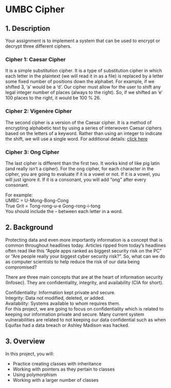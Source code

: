 # UMBC Cipher
## 1. Description
Your assignment is to implement a system that can be used to encrypt or decrypt three different ciphers. 

### Cipher 1: Caesar Cipher<br>
It is a simple substitution cipher. It is a type of substitution cipher in which each letter in the plaintext
(we will read it in as a file) is replaced by a letter some fixed number of positions down the alphabet. For example, if we shifted 3, ‘a’ would be a
‘d’. Our cipher must allow for the user to shift any legal integer number of places (always to the right). So, if we shifted an ‘e’ 100 places to the right,
it would be 100 % 26.

### Cipher 2: Vigenère Cipher<br>
The second cipher is a version of the Caesar cipher. It is a method of encrypting alphabetic text by using a series of
interwoven Caesar ciphers based on the letters of a keyword. Rather than using an integer to indicate the shift, we will use a
single word. For additional details: [click here](https://en.wikipedia.org/wiki/Vigen%C3%A8re_cipher)

### Cipher 3: Ong Cipher<br>
The last cipher is different than the first two. It works kind of like pig latin (and really isn’t a cipher). For the ong cipher,
for each character in the cipher, you are going to evaluate if it is a vowel or not. If it is a vowel, you will just ignore it. If it is a
consonant, you will add “ong” after every consonant. 

For example:<br>
UMBC = U-Mong-Bong-Cong<br> 
True Grit = Tong-rong-u-e Gong-rong-i-tong<br>
You should include the – between each letter in a word.

## 2. Background
Protecting data and even more importantly information is a concept that is common throughout headlines today. Articles ripped from
today’s headlines often read like this “Apple apps ranked as biggest security risk on the PC” or “Are people really your biggest
cyber security risk?”. So, what can we do as computer scientists to help reduce the risk of our data being compromised?

There are three main concepts that are at the heart of information security (Infosec). They are confidentiality, integrity, and availability (CIA for short).

Confidentiality: Information kept private and secure.<br>
Integrity: Data not modified, deleted, or added.<br>
Availability: Systems available to whom requires them.<br>
For this project, we are going to focus on confidentiality which is related to keeping our information private and secure. Many current system vulnerabilities
are related to not keeping our data confidential such as when Equifax had a data breach or Ashley Madison was hacked.

## 3. Overview
In this project, you will:
  *	Practice creating classes with inheritance 
  *	Working with pointers as they pertain to classes
  *	Using polymorphism
  *	Working with a larger number of classes

